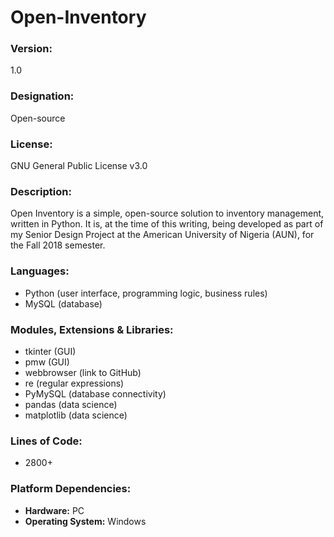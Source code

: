 # Open-Inventory

### Version: 
1.0

### Designation:
Open-source

### License: 
GNU General Public License v3.0

### Description:
Open Inventory is a simple, open-source solution to inventory management, written in Python. It is, at the time of this writing, being developed as part of my Senior Design Project at the American University of Nigeria (AUN), for the Fall 2018 semester.

### Languages:
* Python (user interface, programming logic, business rules)
* MySQL (database)

### Modules, Extensions & Libraries:
* tkinter (GUI)
* pmw (GUI)
* webbrowser (link to GitHub)
* re (regular expressions)
* PyMySQL (database connectivity)
* pandas (data science)
* matplotlib (data science)

### Lines of Code:
* 2800+

### Platform Dependencies:
* **Hardware:** PC
* **Operating System:** Windows
